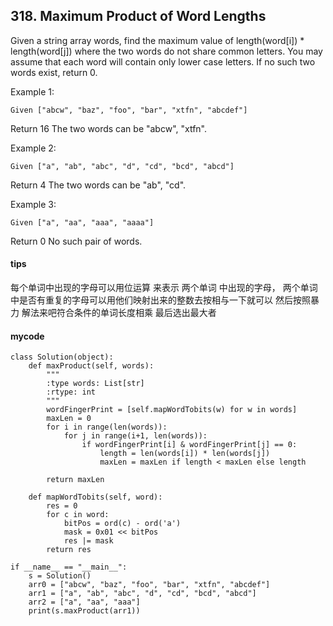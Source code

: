 ## 318. Maximum Product of Word Lengths

Given a string array words, find the maximum value of length(word[i]) * length(word[j]) where the two words do not share common letters. You may assume that each word will contain only lower case letters. If no such two words exist, return 0.

Example 1:

```
Given ["abcw", "baz", "foo", "bar", "xtfn", "abcdef"]
```
Return 16
The two words can be "abcw", "xtfn".

Example 2:

```
Given ["a", "ab", "abc", "d", "cd", "bcd", "abcd"]
```
Return 4
The two words can be "ab", "cd".

Example 3:

```
Given ["a", "aa", "aaa", "aaaa"]
```
Return 0
No such pair of words.

#### tips
每个单词中出现的字母可以用位运算 来表示 两个单词 中出现的字母， 两个单词中是否有重复的字母可以用他们映射出来的整数去按相与一下就可以
然后按照暴力 解法来吧符合条件的单词长度相乘 最后选出最大者

#### mycode

```
class Solution(object):
    def maxProduct(self, words):
        """
        :type words: List[str]
        :rtype: int
        """
        wordFingerPrint = [self.mapWordTobits(w) for w in words]
        maxLen = 0
        for i in range(len(words)):
            for j in range(i+1, len(words)):
                if wordFingerPrint[i] & wordFingerPrint[j] == 0:
                    length = len(words[i]) * len(words[j])
                    maxLen = maxLen if length < maxLen else length

        return maxLen

    def mapWordTobits(self, word):
        res = 0
        for c in word:
            bitPos = ord(c) - ord('a')
            mask = 0x01 << bitPos
            res |= mask
        return res

if __name__ == "__main__":
    s = Solution()
    arr0 = ["abcw", "baz", "foo", "bar", "xtfn", "abcdef"]
    arr1 = ["a", "ab", "abc", "d", "cd", "bcd", "abcd"]
    arr2 = ["a", "aa", "aaa"]
    print(s.maxProduct(arr1))
```
